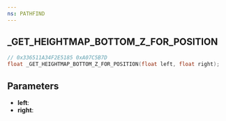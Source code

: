 ```yaml
---
ns: PATHFIND
---
```

## _GET_HEIGHTMAP_BOTTOM_Z_FOR_POSITION

```c
// 0x336511A34F2E5185 0xA07C5B7D
float _GET_HEIGHTMAP_BOTTOM_Z_FOR_POSITION(float left, float right);
```

## Parameters
* **left**:
* **right**:
